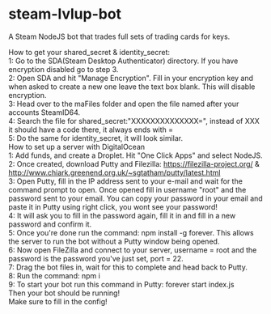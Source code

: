 # steam-lvlup-bot
A Steam NodeJS bot that trades full sets of trading cards for keys.

How to get your shared_secret & identity_secret:
<br>1: Go to the SDA(Steam Desktop Authenticator) directory. If you have encryption disabled go to step 3.
<br>2: Open SDA and hit "Manage Encryption". Fill in your encryption key and when asked to create a new one leave the text box blank. This will disable encryption.
<br>3: Head over to the maFiles folder and open the file named after your accounts SteamID64.
<br>4: Search the file for shared_secret:"XXXXXXXXXXXXXX=", instead of XXX it should have a code there, it always ends with =
<br>5: Do the same for identity_secret, it will look similar.
<br>
How to set up a server with DigitalOcean
<br>1: Add funds, and create a Droplet. Hit "One Click Apps" and select NodeJS.
<br>2: Once created, download Putty and Filezilla: https://filezilla-project.org/ & http://www.chiark.greenend.org.uk/~sgtatham/putty/latest.html
<br>3: Open Putty, fill in the IP address sent to your e-mail and wait for the command prompt to open. Once opened fill in username "root" and the password sent to your email. You can copy your password in your email and paste it in Putty using right click, you wont see your password!
<br>4: It will ask you to fill in the password again, fill it in and fill in a new password and confirm it.
<br>5: Once you're done run the command: npm install -g forever. This allows the server to run the bot without a Putty window being opened.
<br>6: Now open FileZilla and connect to your server, username = root and the password is the password you've just set, port = 22.
<br>7: Drag the bot files in, wait for this to complete and head back to Putty.
<br>8: Run the command: npm i
<br>9: To start your bot run this command in Putty: forever start index.js
<br>Then your bot should be running!
<br>Make sure to fill in the config!
